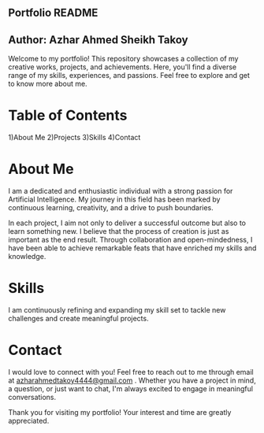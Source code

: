 ## Portfolio README
## Author: Azhar Ahmed Sheikh Takoy
Welcome to my portfolio! This repository showcases a collection of my creative works, projects, and achievements. Here, you'll find a diverse range of my skills, experiences, and passions. Feel free to explore and get to know more about me.

# Table of Contents
1)About Me
2)Projects
3)Skills
4)Contact


# About Me
I am a dedicated and enthusiastic individual with a strong passion for Artificial Intelligence. My journey in this field has been marked by continuous learning, creativity, and a drive to push boundaries.

In each project, I aim not only to deliver a successful outcome but also to learn something new. I believe that the process of creation is just as important as the end result. Through collaboration and open-mindedness, I have been able to achieve remarkable feats that have enriched my skills and knowledge.

# Skills
I am continuously refining and expanding my skill set to tackle new challenges and create meaningful projects.

# Contact
I would love to connect with you! Feel free to reach out to me through email at azharahmedtakoy4444@gmail.com . Whether you have a project in mind, a question, or just want to chat, I'm always excited to engage in meaningful conversations.

Thank you for visiting my portfolio! Your interest and time are greatly appreciated.

